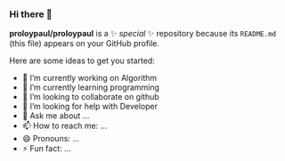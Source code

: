 ### Hi there 👋

**proloypaul/proloypaul** is a ✨ _special_ ✨ repository because its `README.md` (this file) appears on your GitHub profile.

Here are some ideas to get you started:

- 🔭 I’m currently working on Algorithm 
- 🌱 I’m currently learning programming
- 👯 I’m looking to collaborate on github
- 🤔 I’m looking for help with Developer
- 💬 Ask me about ...
- 📫 How to reach me: ...
- 😄 Pronouns: ...
- ⚡ Fun fact: ... 
